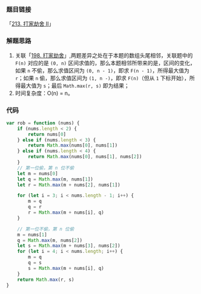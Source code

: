 ### 题目链接

「[213. 打家劫舍 II](https://leetcode.cn/problems/house-robber-ii/)」

### 解题思路

1. 关联「[198. 打家劫舍](https://github.com/fwr220807/leetcode-interview/blob/main/src/0198.打家劫舍.md)」,两题差异之处在于本题的数组头尾相邻，关联题中的 `F(n)` 对应的是 `(0, n)` 区间求值的，那么本题相邻所带来的是，区间的变化，如果 `n` 不偷，那么求值区间为 `(0, n - 1)`，即求 `F(n - 1)`，所得最大值为 `r`；如果 `n` 偷，那么求值区间为 `(1, n -)`，即求 `F(n)`（但从 `1` 下标开始），所得最大值为 `s`；最后 `Math.max(r, s)` 即为结果；
2. 时间复杂度：O(n) = n。

### 代码

```js
var rob = function (nums) {
	if (nums.length < 2) {
		return nums[0]
	} else if (nums.length < 3) {
		return Math.max(nums[0], nums[1])
	} else if (nums.length < 4) {
		return Math.max(nums[0], nums[1], nums[2])
	}
	// 第一位偷，第 n 位不偷
	let m = nums[0]
	let q = Math.max(m, nums[1])
	let r = Math.max(m + nums[2], nums[1])

	for (let i = 3; i < nums.length - 1; i++) {
		m = q
		q = r
		r = Math.max(m + nums[i], q)
	}

	// 第一位不偷，第 n 位偷
	m = nums[1]
	q = Math.max(m, nums[2])
	let s = Math.max(m + nums[3], nums[2])
	for (let i = 4; i < nums.length; i++) {
		m = q
		q = s
		s = Math.max(m + nums[i], q)
	}
	return Math.max(r, s)
}
```

